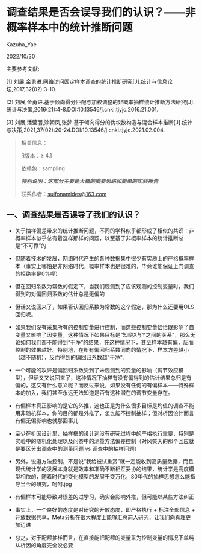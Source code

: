 # 调查结果是否会误导我们的认识？——非概率样本中的统计推断问题

Kazuha_Yae

2022/10/30

主要参考文献: 

[1] 刘展,金勇进.网络访问固定样本调查的统计推断研究[J].统计与信息论坛,2017,32(02):3-10.

[2] 刘展,金勇进.基于倾向得分匹配与加权调整的非概率抽样统计推断方法研究[J].统计与决策,2016(21):4-8.DOI:10.13546/j.cnki.tjyjc.2016.21.001.

[3] 刘展,潘莹丽,涂朝凤,张梦.基于倾向得分的伪权数构造与混合样本推断[J].统计与决策,2021,37(02):20-24.DOI:10.13546/j.cnki.tjyjc.2021.02.004.

> 相关信息：
> 
> R版本：≥ 4.1
> 
> 依赖包：sampling
> 
> ___特别说明：这部分主要是大概的摘要思路和简单的实验报告___
> 
> 联系作者：[sulfonamides@163.com](mailto:sulfonamides@163.com)

## 一、调查结果是否误导了我们的认识？

+ 关于抽样偏差带来的统计推断问题，不同的学科似乎都形成了相似的共识：非概率样本似乎总有着这样那样的问题，以至基于非概率样本的统计推断总是“不可靠”的

+ 但随着技术的发展，网络时代产生的各种数据集中很少有实质上的严格概率样本（事实上哪怕是非网络时代，概率样本也是很难的，毕竟谁能保证上门调查的拒绝率是0%呢）

+ 但在回归系数为常数的假定下，当我们观测到了应该观测的控制变量时，我们得到的对偏回归系数的估计总是无偏的

+ 但话又说回来了，如果否认回归系数为常数的这个假定，那为什么还要用OLS回归呢。

+ 如果我们没有采集所有的控制变量进行控制，而这些控制变量恰恰既影响了自变量又影响了因变量，这种情况下如果目标是“知晓X与Y之间的关系”，那么无论如何我们都不能得到“干净”的结果，在这种情况下，甚至样本越有偏，反而控制的效果越好。特别地，在所有偏回归系数同向的情况下，样本方差越小（越不随机），反而得到的偏回归系数越“干净”。

+ 一个可能的攻讦是偏回归系数受到了未观测到的变量的影响（调节效应模型），但话又又说回来了，这种情况下抽样有没有偏得到的估计结果总归是有偏的，这又有什么意义呢？而反过来说，如果没有任何的有偏样本——特殊样本的加入，我们甚至永远无法知道是否有这种潜在的调节变量存在。

+ 有偏样本真正影响的是它的外推，这也正是为什么很多目标是均值的调查不能用非随机样本，你的目的都是外推了，怎么能不控制抽样；但对析因设计而言有偏无偏影响也就那回事儿

+ 至少在析因设计里，抽样框的设计远没有研究过程中的严格执行重要，特别是实验中的随机化处理以及问卷中的测量方法偏差控制（对风笑天的那个回应就是要区分出调查中的测量问题 vs 调查中的抽样问题）

+ 另外，说道方法控制，不是说“我给被试重赏”就一定能收到高质量数据，而且现代统计学的发展本身就是效率和准确不断相互妥协的结果，统计学是高度模型相依的，随着时代的变化模型的发展千变万化，80年代的抽样思想怎么能指导当今的研究，呵呵.jpg

+ 有偏样本可能导致对误差的过学习，确实会影响外推，但可能以某些方法纠正

+ 事实上，一个良好的态度是对研究的开放态度，即严格执行 + 标注全部信息 + 开放数据共享，Meta分析在很大程度上能够汇总前人研究，让我们向真理更加迈进

+ 总之，对于配额抽样而言，在直接能把配额的变量采为控制变量的情况下单纯从析因的角度完全没必要